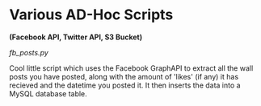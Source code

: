 # Various AD-Hoc Scripts 

**(Facebook API, Twitter API, S3 Bucket)**

*fb_posts.py*

Cool little script which uses the Facebook GraphAPI to extract all the wall posts you have posted,
along with the amount of 'likes' (if any) it has recieved and the datetime you posted it.
It then inserts the data into a MySQL database table.

